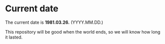 # Current date

The current date is **1981.03.26.** (YYYY.MM.DD.)

This repository will be good when the world ends, so we will know how long it lasted.